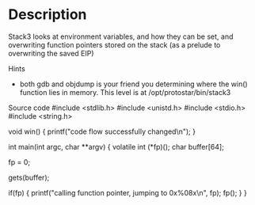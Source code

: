 # Description
Stack3 looks at environment variables, and how they can be set, and overwriting function pointers stored on the stack (as a prelude to overwriting the saved EIP)

Hints

- both gdb and objdump is your friend you determining where the win() function lies in memory.
This level is at /opt/protostar/bin/stack3

Source code
#include <stdlib.h>
#include <unistd.h>
#include <stdio.h>
#include <string.h>

void win()
{
  printf("code flow successfully changed\n");
}

int main(int argc, char **argv)
{
  volatile int (*fp)();
  char buffer[64];

  fp = 0;

  gets(buffer);

  if(fp) {
      printf("calling function pointer, jumping to 0x%08x\n", fp);
      fp();
  }
}
